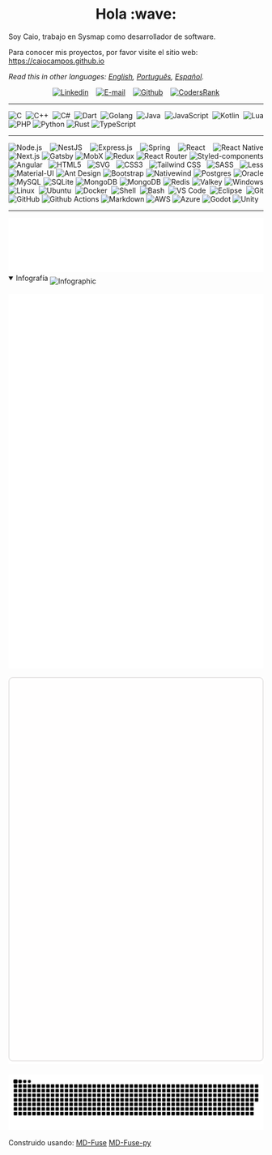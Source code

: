 <h1 align="center">Hola :wave:</h1>

Soy Caio, trabajo en Sysmap como desarrollador de software.

Para conocer mis proyectos, por favor visite el sitio web: https://caiocampos.github.io

*Read this in other languages: [English](README.en.md), [Português](README.pt.md), [Español](README.es.md).*


<div align="center">
  <span>
    <a title="Linkedin" href="https://www.linkedin.com/in/caio-o-campos">
      <img src="https://cdn.iconscout.com/icon/free/png-32/linkedin-208-916919.png" alt="Linkedin"/><!--
 --></a>
  </span>
  &ensp;
  <span>
    <a title="E-mail" href="mailto:d43ehh9ml@relay.firefox.com">
      <img src="https://cdn.iconscout.com/icon/free/png-32/mail-1299-1100772.png" alt="E-mail"/><!--
 --></a>
  </span>
  &ensp;
  <span>
    <a title="Github" href="https://github.com/caiocampos">
      <img src="https://cdn.iconscout.com/icon/free/png-32/github-108-438008.png" alt="Github"/><!--
 --></a>
  </span>
  &ensp;
  <span>
    <a title="CodersRank" href="https://profile.codersrank.io/user/caiocampos">
      <img src="https://profile.codersrank.io/static/favicon-32x32.png" alt="CodersRank"/><!--
 --></a>
  </span>
</div>

---

<div align="justify">
  <img title="C" alt="C" src="https://img.shields.io/badge/C-EEE?style=for-the-badge&logo=c&logoColor=00599C" />
  <img title="C++" alt="C++" src="https://img.shields.io/badge/C++-00599C?style=for-the-badge&logo=c%2B%2B&logoColor=white" />
  <img title="C#" alt="C#" src="https://img.shields.io/badge/C%23-239120?style=for-the-badge&logo=dotnet&logoColor=white" />
  <img title="Dart" alt="Dart" src="https://img.shields.io/badge/Dart-0175C2?style=for-the-badge&logo=dart&logoColor=white" />
  <img title="Golang" alt="Golang" src="https://img.shields.io/badge/GOLANG-007D9C?style=for-the-badge&logo=go&logoColor=white" />
  <img title="Java" alt="Java" src="https://img.shields.io/badge/JAVA-007396?style=for-the-badge&logo=openjdk&logoColor=white" />
  <img title="JavaScript" alt="JavaScript" src="https://img.shields.io/badge/JavaScript-323330?style=for-the-badge&logo=javascript&logoColor=F7DF1E" />
  <img title="Kotlin" alt="Kotlin" src="https://img.shields.io/badge/kotlin-7F52FF?style=for-the-badge&logo=kotlin&logoColor=white" />
  <img title="Lua" alt="Lua" src="https://img.shields.io/badge/Lua-2C2D72?style=for-the-badge&logo=lua&logoColor=white" />
  <img title="PHP" alt="PHP" src="https://img.shields.io/badge/PHP-777BB4?style=for-the-badge&logo=php&logoColor=white" />
  <img title="Python" alt="Python" src="https://img.shields.io/badge/PYTHON-1E415E?style=for-the-badge&logo=python&logoColor=FFE56B" />
  <img title="Rust" alt="Rust" src="https://img.shields.io/badge/Rust-000?style=for-the-badge&logo=rust&logoColor=white" />
  <img title="TypeScript" alt="TypeScript" src="https://img.shields.io/badge/TypeScript-007ACC?style=for-the-badge&logo=typescript&logoColor=white" />
</div>

---

<div align="justify">
  <img title="Node.js" alt="Node.js" src="https://img.shields.io/badge/NODE.JS-393?style=for-the-badge&logo=node.js&logoColor=white" />
  <img title="NestJS" alt="NestJS" src="https://img.shields.io/badge/NestJS-000?style=for-the-badge&logo=nestjs&logoColor=E0234E" />
  <img title="Express.js" alt="Express.js" src="https://img.shields.io/badge/Express.js-EEE?style=for-the-badge&logo=express&logoColor=black" />
  <img title="Spring" alt="Spring" src="https://img.shields.io/badge/Spring-6DB33F?style=for-the-badge&logo=spring&logoColor=white" />
  <img title="React" alt="React" src="https://img.shields.io/badge/React-61DAFB?style=for-the-badge&logo=react&logoColor=black" />
  <img title="React Native" alt="React Native" src="https://img.shields.io/badge/React_Native-20232A?style=for-the-badge&logo=react&logoColor=61DAFB" />
  <img title="Next.js" alt="Next.js" src="https://img.shields.io/badge/Next.js-000?logo=nextdotjs&logoColor=white&style=for-the-badge" />
  <img title="Gatsby" alt="Gatsby" src="https://img.shields.io/badge/Gatsby-663399?style=for-the-badge&logo=gatsby&logoColor=white" />
  <img title="MobX" alt="MobX" src="https://img.shields.io/badge/MobX-EEE?style=for-the-badge&logo=mobx&logoColor=E25F18" />
  <img title="Redux" alt="Redux" src="https://img.shields.io/badge/Redux-593D88?style=for-the-badge&logo=redux&logoColor=white" />
  <img title="React Router" alt="React Router" src="https://img.shields.io/badge/React_Router-CA4245?style=for-the-badge&logo=react-router&logoColor=white" />
  <img title="Styled-components" alt="Styled-components" src="https://img.shields.io/badge/styled--components-323232?style=for-the-badge&logo=styled-components&logoColor=DB78C7" />
  <img title="Angular" alt="Angular" src="https://img.shields.io/badge/Angular-DD0031?style=for-the-badge&logo=angular&logoColor=white" />
  <img title="HTML5" alt="HTML5" src="https://img.shields.io/badge/HTML5-E34F26?style=for-the-badge&logo=html5&logoColor=white" />
  <img title="SVG" alt="SVG" src="https://img.shields.io/badge/SVG-FFB13B?style=for-the-badge&logo=svg&logoColor=black" />
  <img title="CSS3" alt="CSS3" src="https://img.shields.io/badge/CSS3-1572B6?style=for-the-badge&logo=css3&logoColor=white" />
  <img title="Tailwind CSS" alt="Tailwind CSS" src="https://img.shields.io/badge/Tailwind_CSS-38B2AC?style=for-the-badge&logo=tailwind-css&logoColor=white" />
  <img title="SASS" alt="SASS" src="https://img.shields.io/badge/SASS-CC6699?style=for-the-badge&logo=sass&logoColor=white" />
  <img title="Less" alt="Less" src="https://img.shields.io/badge/Less-1D365D?style=for-the-badge&logo=less&logoColor=white" />
  <img title="Material-UI" alt="Material-UI" src="https://img.shields.io/badge/Material--UI-212121?style=for-the-badge&logo=mui&logoColor=00B0FF" />
  <img title="Ant Design" alt="Ant Design" src="https://img.shields.io/badge/Ant_Design-EEE?style=for-the-badge&logo=ant-design&logoColor=0170FE" />
  <img title="Bootstrap" alt="Bootstrap" src="https://img.shields.io/badge/Bootstrap-563D7C?style=for-the-badge&logo=bootstrap&logoColor=white" />
  <img title="Nativewind" alt="Nativewind" src="https://img.shields.io/badge/Nativewind-38B2AC?style=for-the-badge&logo=tailwind-css&logoColor=white" />
  <img title="Postgres" alt="Postgres" src="https://img.shields.io/badge/POSTGRES-316192?style=for-the-badge&logo=postgresql&logoColor=white" />
  <img title="Oracle" alt="Oracle" src="https://img.shields.io/badge/Oracle-F80000?style=for-the-badge&logo=oracle&logoColor=white" />
  <img title="MySQL" alt="MySQL" src="https://img.shields.io/badge/MySQL-4479A1?style=for-the-badge&logo=mysql&logoColor=white" />
  <img title="SQLite" alt="SQLite" src="https://img.shields.io/badge/SQLite-003B57?style=for-the-badge&logo=sqlite&logoColor=white" />
  <img title="MongoDB" alt="MongoDB" src="https://img.shields.io/badge/MongoDB-4EA94B?style=for-the-badge&logo=mongodb&logoColor=white" />
  <img title="DynamoDB" alt="MongoDB" src="https://img.shields.io/badge/DynamoDB-4053D6?style=for-the-badge&logo=amazondynamodb&logoColor=white" />
  <img title="Redis" alt="Redis" src="https://img.shields.io/badge/Redis-DD0031?style=for-the-badge&logo=redis&logoColor=white" />
  <img title="Valkey" alt="Valkey" src="https://custom-icon-badges.demolab.com/badge/Valkey-123678?style=for-the-badge&logo=valkey&logoColor=white" />
  <img title="Windows" alt="Windows" src="https://custom-icon-badges.demolab.com/badge/Windows-0078D6?style=for-the-badge&logo=windows10&logoColor=white" />
  <img title="Linux" alt="Linux" src="https://img.shields.io/badge/LINUX-FCC624?style=for-the-badge&logo=linux&logoColor=black" />
  <img title="Ubuntu" alt="Ubuntu" src="https://img.shields.io/badge/Ubuntu-333?style=for-the-badge&logo=ubuntu&logoColor=E95420" />
  <img title="Docker" alt="Docker" src="https://img.shields.io/badge/Docker-2496ED?style=for-the-badge&logo=docker&logoColor=white" />
  <img title="Shell" alt="Shell" src="https://img.shields.io/badge/Shell-000?style=for-the-badge&logo=gnu-bash&logoColor=white" />
  <img title="Bash" alt="Bash" src="https://img.shields.io/badge/Bash-4EAA25?style=for-the-badge&logo=gnubash&logoColor=white" />
  <img title="VS Code" alt="VS Code" src="https://custom-icon-badges.demolab.com/badge/VS_Code-0078d7?style=for-the-badge&logo=vsc&logoColor=white" />
  <img title="Eclipse" alt="Eclipse" src="https://img.shields.io/badge/Eclipse-2C2255?style=for-the-badge&logo=eclipse&logoColor=white" />
  <img title="Git" alt="Git" src="https://img.shields.io/badge/GIT-EEE?style=for-the-badge&logo=git&logoColor=F05033" />
  <img title="GitHub" alt="GitHub" src="https://img.shields.io/badge/GITHUB-9CDAF0?style=for-the-badge&logo=github&logoColor=black" />
  <img title="Github Actions" alt="Github Actions" src="https://img.shields.io/badge/GH_ACTIONS-333?style=for-the-badge&logo=github-actions&logoColor=2088FF" />
  <img title="Markdown" alt="Markdown" src="https://img.shields.io/badge/Markdown-2F9FE5?style=for-the-badge&logo=markdown&logoColor=white" />
  <img title="AWS" alt="AWS" src="https://img.shields.io/badge/AWS-232F3E?style=for-the-badge&logo=amazonwebservices&logoColor=EC912D" />
  <img title="Azure" alt="Azure" src="https://custom-icon-badges.demolab.com/badge/Azure-0089D6?style=for-the-badge&logo=msazure&logoColor=white" />
  <img title="Godot" alt="Godot" src="https://img.shields.io/badge/Godot-333639?style=for-the-badge&logo=godot-engine&logoColor=478CBF" />
  <img title="Unity" alt="Unity" src="https://img.shields.io/badge/Unity-EEE?style=for-the-badge&logo=unity&logoColor=black" />
  <!-- 
  <img title="Flutter" alt="Flutter" src="https://img.shields.io/badge/Flutter-EEE?style=for-the-badge&logo=flutter&logoColor=02569B" />
  -->
</div>

---

<div align="center">
  <img src="https://github.com/caiocampos/readme-base/blob/master/images/animated.svg" />
</div>


<details open>
  <summary>
    Infografía
    <img align="middle" title="Infografía" src="https://cdn.iconscout.com/icon/premium/png-32-thumb/infographic-management-732672.png" alt="Infographic"/>
  </summary>

  <div align="center">
    <span>
      &ensp;
      <a title="Metrics" href="https://github.com/marketplace/actions/metrics-embed">
        <img align="top" title="Metrics" src="https://raw.githubusercontent.com/caiocampos/CaioCampos/metrics/github-metrics.svg" alt="Metrics"/><!--
   --></a>
      &ensp;
    </span>
    <span>
      &ensp;
      <a title="Top Languages" href="https://github.com/anuraghazra/github-readme-stats">
        <picture>
          <source media="(prefers-color-scheme: dark)" srcset="https://raw.githubusercontent.com/caiocampos/CaioCampos/master/top-languages-dark.svg">
          <img src="https://raw.githubusercontent.com/caiocampos/CaioCampos/master/top-languages.svg" alt="Top Languages">
        </picture><!--
   --></a>
      &ensp;
    </span>
  </div>

</details>

<div align="center">
  <a title="Snake Animation" href="https://github.com/marketplace/actions/generate-snake-game-from-github-contribution-grid">
    <picture>
      <source media="(prefers-color-scheme: dark)" srcset="https://github.com/caiocampos/CaioCampos/blob/snake/github-snake-dark.svg">
      <img src="https://github.com/caiocampos/CaioCampos/blob/snake/github-snake.svg">
    </picture>
  </a>
</div>

Construido usando:
[MD-Fuse](https://github.com/caiocampos/md-fuse)
[MD-Fuse-py](https://github.com/caiocampos/md-fuse-py)

[comment]: # (version: 20250813031939)
